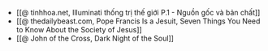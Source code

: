 - [[@ tinhhoa.net, Illuminati thống trị thế giới P.1 - Nguồn gốc và bản chất]]
- [[@ thedailybeast.com, Pope Francis Is a Jesuit, Seven Things You Need to Know About the Society of Jesus]]
- [[@ John of the Cross, Dark Night of the Soul]]
